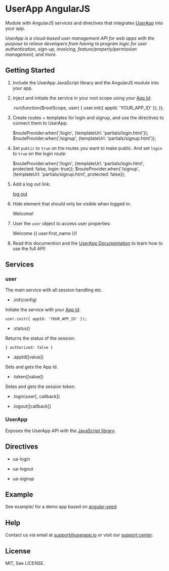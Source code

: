 UserApp AngularJS
=================

Module with AngularJS services and directives that integrates [UserApp](https://www.userapp.io/) into your app.

*UserApp is a cloud-based user management API for web apps with the purpose to relieve developers from having to program logic for user authentication, sign-up, invoicing, feature/property/permission management, and more.*

## Getting Started

1. Include the UserApp JavaScript library and the AngularJS module into your app.

    <script src="https://app.userapp.io/js/userapp.client.js"></script>
    <script src="js/angularjs.userapp.js"></script>

2. Inject and initiate the service in your root scope using your [App Id](https://help.userapp.io/customer/portal/articles/1322336-how-do-i-find-my-app-id-):

    .run(function($rootScope, user) {
        user.init({ appId: 'YOUR_APP_ID' });
    });

3. Create routes + templates for login and signup, and use the directives to connect them to UserApp:

    $routeProvider.when('/login', {templateUrl: 'partials/login.html'});
    $routeProvider.when('/signup', {templateUrl: 'partials/signup.html'});

4. Set `public` to `true` on the routes you want to make public. And set `login` to `true` on the login route:

    $routeProvider.when('/login', {templateUrl: 'partials/login.html', protected: false, login: true});
    $routeProvider.when('/signup', {templateUrl: 'partials/signup.html', protected: false});

5. Add a log out link:
    
    <a href="#/login" ua-logout>log out</a>

6. Hide element that should only be visible when logged in:

    <div ng-show="user.authorized">Welcome!</div>

7. User the `user` object to access user properties:

    <div ng-show="user.authorized">Welcome {{ user.first_name }}!</div>

8. Read this documention and the [UserApp Documentation](https://app.userapp.io/#/docs/) to learn how to use the full API!


## Services

### user

The main service with all session handling etc.

* .init(config)

Initiate the service with your [App Id](https://help.userapp.io/customer/portal/articles/1322336-how-do-i-find-my-app-id-).

    user.init({ appId: 'YOUR_APP_ID' });

* .status()

Returns the status of the session:

    { authorized: false }

* .appId([value])

Sets and gets the App Id.

* .token([value])

Setes and gets the session token.

* .login(user[, callback])

* .logout([callback])

### UserApp

Exposes the UserApp API with the [JavaScript library](https://app.userapp.io/#/docs/libs/javascript/).

## Directives

* ua-login

* ua-logout

* ua-signup

## Example

See example/ for a demo app based on [angular-seed](https://github.com/angular/angular-seed).

## Help

Contact us via email at support@userapp.io or visit our [support center](https://help.userapp.io).

## License

MIT, See LICENSE.




